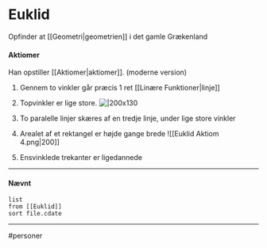 # Euklid
Opfinder at [[Geometri|geometrien]] i det gamle Grækenland

#### Aktiomer

Han opstiller [[Aktiomer|aktiomer]]. (moderne version)

1. Gennem to vinkler går præcis 1 ret [[Linære Funktioner|linje]]
2. Topvinkler er lige store. 
		![|200x130](https://external-content.duckduckgo.com/iu/?u=https%3A%2F%2Fwww.webmatematik.dk%2FOldsite%2Fmedia%2F34485571%2F1-99.png&f=1&nofb=1)
3. To paralelle linjer skæres af en tredje linje, under lige store vinkler
		
4. Arealet af et rektangel er højde gange brede 
		![[Euklid Aktiom 4.png|200]]
5. Ensvinklede trekanter er ligedannede 


---
#### Nævnt
```dataview 
list
from [[Euklid]]
sort file.cdate
```
---
#personer


